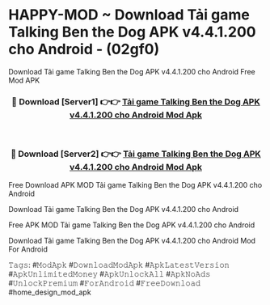 # HAPPY-MOD ~ Download Tải game Talking Ben the Dog APK v4.4.1.200 cho Android - (02gf0)
Download Tải game Talking Ben the Dog APK v4.4.1.200 cho Android Free Mod APK

<div align="center">
<h3>🔴 Download [Server1] 👉👉 <a href="https://apk-comot.site?title=Tải_game_Talking_Ben_the_Dog_APK_v4.4.1.200_cho_Android">Tải game Talking Ben the Dog APK v4.4.1.200 cho Android Mod Apk</a></h3><br>

<h3>🔴 Download [Server2] 👉👉 <a href="https://apk-comot.site?title=Tải_game_Talking_Ben_the_Dog_APK_v4.4.1.200_cho_Android">Tải game Talking Ben the Dog APK v4.4.1.200 cho Android Mod Apk</a></h3>
</div>


Free Download APK MOD Tải game Talking Ben the Dog APK v4.4.1.200 cho Android

Download Tải game Talking Ben the Dog APK v4.4.1.200 cho Android 

Free APK MOD Tải game Talking Ben the Dog APK v4.4.1.200 cho Android 

Download Tải game Talking Ben the Dog APK v4.4.1.200 cho Android Mod For Android

𝚃𝚊𝚐𝚜: #𝙼𝚘𝚍𝙰𝚙𝚔 #𝙳𝚘𝚠𝚗𝚕𝚘𝚊𝚍𝙼𝚘𝚍𝙰𝚙𝚔 #𝙰𝚙𝚔𝙻𝚊𝚝𝚎𝚜𝚝𝚅𝚎𝚛𝚜𝚒𝚘𝚗 #𝙰𝚙𝚔𝚄𝚗𝚕𝚒𝚖𝚒𝚝𝚎𝚍𝙼𝚘𝚗𝚎𝚢 #𝙰𝚙𝚔𝚄𝚗𝚕𝚘𝚌𝚔𝙰𝚕𝚕 #𝙰𝚙𝚔𝙽𝚘𝙰𝚍𝚜 #𝚄𝚗𝚕𝚘𝚌𝚔𝙿𝚛𝚎𝚖𝚒𝚞𝚖 #𝙵𝚘𝚛𝙰𝚗𝚍𝚛𝚘𝚒𝚍 #𝙵𝚛𝚎𝚎𝙳𝚘𝚠𝚗𝚕𝚘𝚊𝚍 #home_design_mod_apk